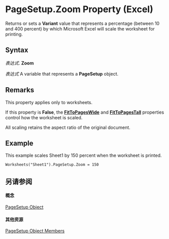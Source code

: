 
# PageSetup.Zoom Property (Excel)

Returns or sets a  **Variant** value that represents a percentage (between 10 and 400 percent) by which Microsoft Excel will scale the worksheet for printing.


## Syntax

 _表达式_. **Zoom**

 _表达式_ A variable that represents a **PageSetup** object.


## Remarks

This property applies only to worksheets.

If this property is  **False**, the **[FitToPagesWide](162bd2d2-35fa-8133-ab1c-27dcfc173317.md)** and **[FitToPagesTall](1a0141cb-a665-caf5-6bd6-b037f65486dc.md)** properties control how the worksheet is scaled.

All scaling retains the aspect ratio of the original document.


## Example

This example scales Sheet1 by 150 percent when the worksheet is printed.


```
Worksheets("Sheet1").PageSetup.Zoom = 150
```


## 另请参阅


#### 概念


[PageSetup Object](2fd22df9-5987-f723-04a9-9a3f2e84ac81.md)
#### 其他资源


[PageSetup Object Members](http://msdn.microsoft.com/library/feabe079-cb03-f560-6032-88f5585ec8a8%28Office.15%29.aspx)